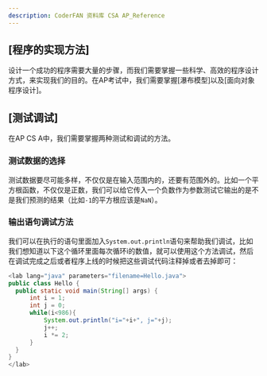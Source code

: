 ```yaml
---
description: CoderFAN 资料库 CSA AP_Reference
---
```


[程序的实现方法]
------
设计一个成功的程序需要大量的步骤，而我们需要掌握一些科学、高效的程序设计方式，来实现我们的目的。在AP考试中，我们需要掌握[瀑布模型]以及[面向对象程序设计]。

[测试调试]
------
在AP CS A中，我们需要掌握两种测试和调试的方法。

### 测试数据的选择
测试数据要尽可能多样，不仅仅是在输入范围内的，还要有范围外的。比如一个平方根函数，不仅仅是正数，我们可以给它传入一个负数作为参数测试它输出的是不是我们预测的结果（比如`-1`的平方根应该是`NaN`）。

### 输出语句调试方法
我们可以在执行的语句里面加入`System.out.println`语句来帮助我们调试，比如我们想知道以下这个循环里面每次循环i的数值，就可以使用这个方法调试，然后在调试完成之后或者程序上线的时候把这些调试代码注释掉或者去掉即可：
```java
<lab lang="java" parameters="filename=Hello.java">
public class Hello {
  public static void main(String[] args) {
      int i = 1;
      int j = 0;
      while(i<986){
          System.out.println("i="+i+", j="+j);
          j++;
          i *= 2;
      }
  }
}
</lab>
```